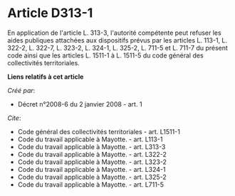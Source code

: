 # Article D313-1

En application de l'article L. 313-3, l'autorité compétente peut refuser les aides publiques attachées aux dispositifs prévus
par les articles L. 113-1, L. 322-2, L. 322-7, L. 323-2, L. 324-1, L. 325-2, L. 711-5 et L. 711-7 du présent code ainsi que
les articles L. 1511-1 à L. 1511-5 du code général des collectivités territoriales.

**Liens relatifs à cet article**

_Créé par_:

  - Décret n°2008-6 du 2 janvier 2008 - art. 1

_Cite_:

  - Code général des collectivités territoriales - art. L1511-1
  - Code du travail applicable à Mayotte. - art. L113-1
  - Code du travail applicable à Mayotte. - art. L313-3
  - Code du travail applicable à Mayotte. - art. L322-2
  - Code du travail applicable à Mayotte. - art. L323-2
  - Code du travail applicable à Mayotte. - art. L324-1
  - Code du travail applicable à Mayotte. - art. L325-2
  - Code du travail applicable à Mayotte. - art. L711-5
